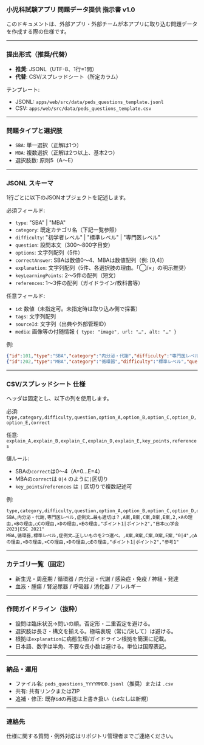 ### 小児科試験アプリ 問題データ提供 指示書 v1.0

このドキュメントは、外部アプリ・外部チームが本アプリに取り込む問題データを作成する際の仕様です。

---

### 提出形式（推奨/代替）
- **推奨**: JSONL（UTF-8、1行=1問）
- **代替**: CSV/スプレッドシート（所定カラム）

テンプレート:
- JSONL: `apps/web/src/data/peds_questions_template.jsonl`
- CSV: `apps/web/src/data/peds_questions_template.csv`

---

### 問題タイプと選択肢
- `SBA`: 単一選択（正解は1つ）
- `MBA`: 複数選択（正解は2つ以上、基本2つ）
- 選択肢数: 原則5（A〜E）

---

### JSONL スキーマ
1行ごとに以下のJSONオブジェクトを記述します。

必須フィールド:
- `type`: "SBA" | "MBA"
- `category`: 既定カテゴリ名（下記一覧参照）
- `difficulty`: "初学者レベル" | "標準レベル" | "専門医レベル"
- `question`: 設問本文（300〜800字目安）
- `options`: 文字列配列（5件）
- `correctAnswer`: SBAは数値0〜4、MBAは数値配列（例: [0,4]）
- `explanation`: 文字列配列（5件、各選択肢の理由。「◯/×」の明示推奨）
- `keyLearningPoints`: 2〜5件の配列（短文）
- `references`: 1〜3件の配列（ガイドライン/教科書等）

任意フィールド:
- `id`: 数値（未指定可。未指定時は取り込み側で採番）
- `tags`: 文字列配列
- `sourceId`: 文字列（出典や外部管理ID）
- `media`: 画像等の付随情報 `{ type: "image", url: "…", alt: "…" }`

例:
```json
{"id":101,"type":"SBA","category":"内分泌・代謝","difficulty":"専門医レベル","question":"症例文…最も適切な対応はどれか。","options":["A案","B案","C案","D案","E案"],"correctAnswer":2,"explanation":["× Aの理由…","× Bの理由…","◯ Cの理由…","× Dの理由…","× Eの理由…"],"keyLearningPoints":["ポイント1","ポイント2","ポイント3"],"references":["日本○○学会ガイドライン2023"]}
{"id":202,"type":"MBA","category":"循環器","difficulty":"標準レベル","question":"症例文…正しいものを2つ選べ。","options":["A案","B案","C案","D案","E案"],"correctAnswer":[0,4],"explanation":["◯ Aの理由…","× Bの理由…","× Cの理由…","× Dの理由…","◯ Eの理由…"],"keyLearningPoints":["ポイント1","ポイント2"],"references":["ESC Pediatric Guidelines 2021"]}
```

---

### CSV/スプレッドシート 仕様
ヘッダは固定とし、以下の列を使用します。

必須:
`type,category,difficulty,question,option_A,option_B,option_C,option_D,option_E,correct`

任意:
`explain_A,explain_B,explain_C,explain_D,explain_E,key_points,references`

値ルール:
- SBAの`correct`は0〜4（A=0…E=4）
- MBAの`correct`は `0|4` のように`|`区切り
- `key_points`/`references` は `|` 区切りで複数記述可

例:
```csv
type,category,difficulty,question,option_A,option_B,option_C,option_D,option_E,correct,explain_A,explain_B,explain_C,explain_D,explain_E,key_points,references
SBA,内分泌・代謝,専門医レベル,症例文…最も適切は？,A案,B案,C案,D案,E案,2,×Aの理由,×Bの理由,◯Cの理由,×Dの理由,×Eの理由,"ポイント1|ポイント2","日本○○学会2023|ESC 2021"
MBA,循環器,標準レベル,症例文…正しいものを2つ選べ。,A案,B案,C案,D案,E案,"0|4",◯Aの理由,×Bの理由,×Cの理由,×Dの理由,◯Eの理由,"ポイント1|ポイント2","参考1"
```

---

### カテゴリ一覧（固定）
- 新生児・周産期 / 循環器 / 内分泌・代謝 / 感染症・免疫 / 神経・発達
- 血液・腫瘍 / 腎泌尿器 / 呼吸器 / 消化器 / アレルギー

---

### 作問ガイドライン（抜粋）
- 設問は臨床状況→問いの順。否定形・二重否定を避ける。
- 選択肢は長さ・構文を揃える。極端表現（常に/決して）は避ける。
- 根拠は`explanation`に病態生理/ガイドライン根拠を簡潔に記載。
- 日本語、数字は半角、不要な長小数は避ける。単位は国際表記。

---

### 納品・運用
- ファイル名: `peds_questions_YYYYMMDD.jsonl`（推奨）または `.csv`
- 共有: 共有リンクまたはZIP
- 追補・修正: 既存`id`の再送は上書き扱い（`id`なしは新規）

---

### 連絡先
仕様に関する質問・例外対応はリポジトリ管理者までご連絡ください。


